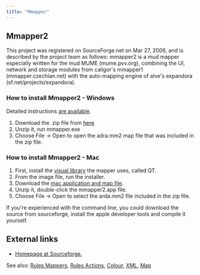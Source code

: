 ```yaml
---
title: "Mmapper"
---
```


## Mmapper2

This project was registered on SourceForge.net on Mar 27, 2006, and is
described by the project team as follows: mmapper2 is a mud mapper
especially written for the mud MUME (mume.pvv.org), combining the UI,
network and storage modules from caligor's mmapper1
(mmapper.czechian.net) with the auto-mapping engine of alve's expandora
(sf.net/projects/expandora).

<h3>

How to install Mmapper2 - Windows

</h3>

Detailed instructions [are
available](http://mume.org/forum/viewtopic.php?f=2&t=9).

1.  Download the .zip file from
    [here](http://sourceforge.net/project/showfiles.php?group_id=163654)
2.  Unzip it, run mmapper.exe
3.  Choose File -\> Open to open the adra.mm2 map file that was included
    in the zip file.

<h3>

How to install Mmapper2 - Mac

</h3>

1.  First, install the [visual
    library](http://kevinwatt.org/qt-mac-opensource-4.3.5.dmg) the
    mapper uses, called QT.
2.  From the image file, run the installer.
3.  Download the [mac application and map
    file](http://kevinwatt.org/mmapper_mac_with_map.zip).
4.  Unzip it, double-click the mmapper2.app file.
5.  Choose File -\> Open to select the arda.mm2 file included in the zip
    file.

If you're experienced with the command line, you could download the
source from sourceforge, install the apple developer tools and compile
it yourself.

## External links

- [Homepage at Sourceforge.](http://sourceforge.net/projects/mmapper)

See also: [Rules Mappers](Rules_Mappers "wikilink"), [Rules
Actions](Rules_Actions "wikilink"), [Colour](Colour "wikilink"),
[XML](XML "wikilink"), [Map](Map "wikilink")